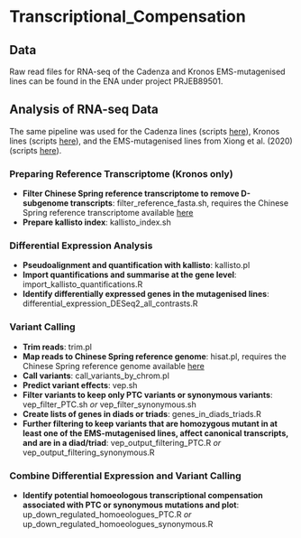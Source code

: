 # Transcriptional_Compensation

## Data
Raw read files for RNA-seq of the Cadenza and Kronos EMS-mutagenised lines can be found in the ENA under project PRJEB89501.

## Analysis of RNA-seq Data
The same pipeline was used for the Cadenza lines (scripts [here]()), Kronos lines (scripts [here]()), and the EMS-mutagenised lines from Xiong et al. (2020) (scripts [here]()). 

### Preparing Reference Transcriptome (Kronos only)
- **Filter Chinese Spring reference transcriptome to remove D-subgenome transcripts**: filter_reference_fasta.sh, requires the Chinese Spring reference transcriptome available [here]()
- **Prepare kallisto index**: kallisto_index.sh

### Differential Expression Analysis
- **Pseudoalignment and quantification with kallisto**: kallisto.pl
- **Import quantifications and summarise at the gene level**: import_kallisto_quantifications.R
- **Identify differentially expressed genes in the mutagenised lines**: differential_expression_DESeq2_all_contrasts.R

### Variant Calling
- **Trim reads**: trim.pl
- **Map reads to Chinese Spring reference genome**: hisat.pl, requires the Chinese Spring reference genome available [here]()
- **Call variants**: call_variants_by_chrom.pl
- **Predict variant effects**: vep.sh
- **Filter variants to keep only PTC variants or synonymous variants**: vep_filter_PTC.sh *or* vep_filter_synonymous.sh
- **Create lists of genes in diads or triads**: genes_in_diads_triads.R
- **Further filtering to keep variants that are homozygous mutant in at least one of the EMS-mutagenised lines, affect canonical transcripts, and are in a diad/triad**: vep_output_filtering_PTC.R *or* vep_output_filtering_synonymous.R

### Combine Differential Expression and Variant Calling
- **Identify potential homoeologous transcriptional compensation associated with PTC or synonymous mutations and plot**: up_down_regulated_homoeologues_PTC.R *or* up_down_regulated_homoeologues_synonymous.R

